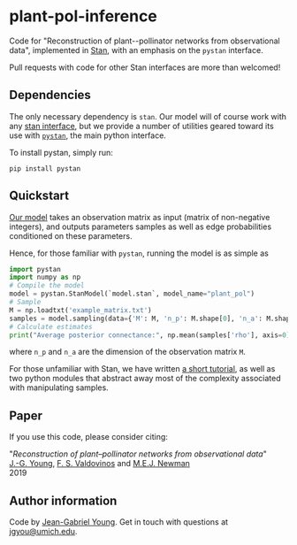 # plant-pol-inference

Code for "Reconstruction of plant--pollinator networks from observational data", implemented in [Stan](http://mc-stan.org), with an emphasis on the `pystan` interface.


Pull requests with code for other Stan interfaces are more than welcomed!


## Dependencies

The only necessary dependency is `stan`. 
Our model will of course work with any [stan interface](https://mc-stan.org/users/interfaces/index.html), but we provide a number of utilities geared toward its use with [`pystan`](https://pypi.org/project/pystan/), the main python interface.

To install pystan, simply run:

    pip install pystan


## Quickstart

[Our model](model.stan) takes an observation matrix as input (matrix of non-negative integers), and outputs parameters samples as well as edge probabilities conditioned on these parameters.

Hence, for those familiar with `pystan`, running the model is as simple as

```python
import pystan
import numpy as np
# Compile the model
model = pystan.StanModel(`model.stan`, model_name="plant_pol")
# Sample
M = np.loadtxt('example_matrix.txt')
samples = model.sampling(data={'M': M, 'n_p': M.shape[0], 'n_a': M.shape[1]})
# Calculate estimates
print("Average posterior connectance:", np.mean(samples['rho'], axis=0))
```


where `n_p` and `n_a` are the dimension of the observation matrix `M`.

For those unfamiliar with Stan, we have written [a short tutorial](python_example.ipynb), as well as two python modules that abstract away most of the complexity associated with manipulating samples.

## Paper

If you use this code, please consider citing:

"*Reconstruction of plant–pollinator networks from observational data*"<br/>
[J.-G. Young](http://jgyoung.ca), [F. S. Valdovinos](https://www.fsvaldovinos.com) and [M.E.J. Newman](http://www-personal.umich.edu/~mejn/)<br/>
2019 <br/>

## Author information

Code by [Jean-Gabriel Young](www.jgyoung.ca). Get in touch with questions at <jgyou@umich.edu>.

